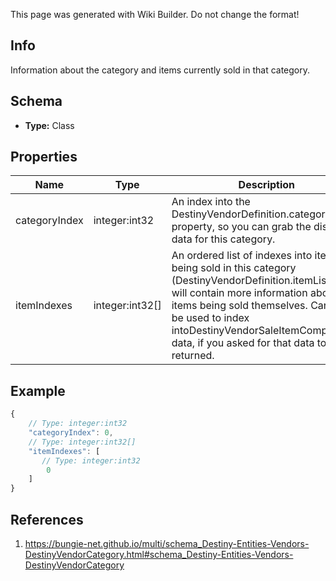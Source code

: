 <span class="wiki-builder">This page was generated with Wiki Builder. Do not change the format!</span>

## Info
Information about the category and items currently sold in that category.

## Schema
* **Type:** Class

## Properties
Name | Type | Description
---- | ---- | -----------
categoryIndex | integer:int32 | An index into the DestinyVendorDefinition.categories property, so you can grab the display data for this category.
itemIndexes | integer:int32[] | An ordered list of indexes into items being sold in this category (DestinyVendorDefinition.itemList)which will contain more information about the items being sold themselves.  Can also be used to index intoDestinyVendorSaleItemComponent data, if you asked for that data to be returned.

## Example
```javascript
{
    // Type: integer:int32
    "categoryIndex": 0,
    // Type: integer:int32[]
    "itemIndexes": [
       // Type: integer:int32
        0
    ]
}

```

## References
1. https://bungie-net.github.io/multi/schema_Destiny-Entities-Vendors-DestinyVendorCategory.html#schema_Destiny-Entities-Vendors-DestinyVendorCategory

